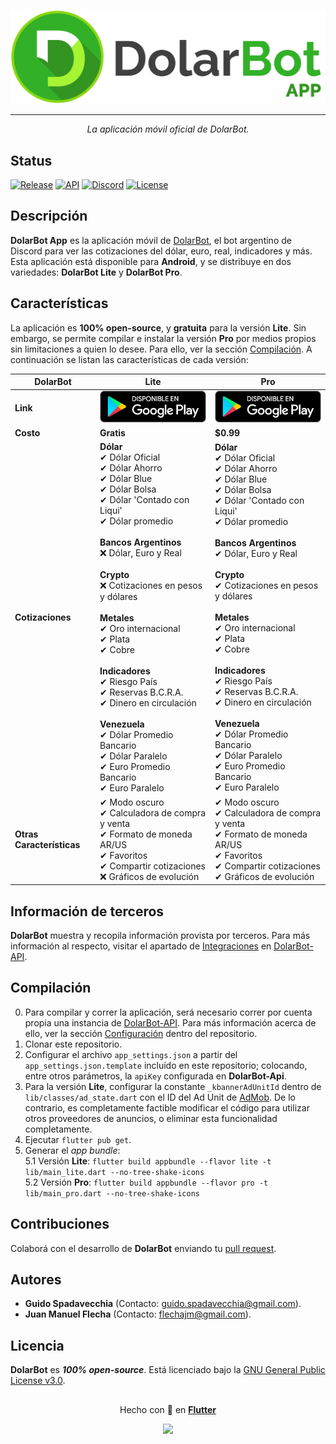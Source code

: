 <p align="center">
  <img src="https://github.com/guidospadavecchia/DolarBotApp/blob/main/assets/images/logos/border/dolarbot_app.png" width="600px">
</p>

*** 
<p align="center">
  <i>La aplicación móvil oficial de DolarBot.</i>
</p>  

## Status
[![Release](https://img.shields.io/github/v/release/guidospadavecchia/DolarBot?&label=version&style=flat-square)](https://github.com/guidospadavecchia/DolarBotApp)
[![API](https://img.shields.io/github/package-json/v/guidospadavecchia/DolarBot-Api?color=teal&label=api&style=flat-square)](https://dolarbot-api.herokuapp.com/)
[![Discord](https://img.shields.io/discord/752312522769694780?color=7289DA&label=Support%20Server&style=flat-square)](https://discord.gg/tCkbjuM)
[![License](https://img.shields.io/github/license/guidospadavecchia/DolarBotApp?color=orange&style=flat-square)](https://github.com/guidospadavecchia/DolarBotApp/blob/main/LICENSE)

## Descripción  
**DolarBot App** es la aplicación móvil de [DolarBot](https://github.com/guidospadavecchia/DolarBot), el bot argentino de Discord para ver las cotizaciones del dólar, euro, real, indicadores y más.  
Esta aplicación está disponible para **Android**, y se distribuye en dos variedades: **DolarBot Lite** y **DolarBot Pro**.

## Características
La aplicación es **100% open-source**, y **gratuita** para la versión **Lite**. Sin embargo, se permite compilar e instalar la versión **Pro** por medios propios sin limitaciones a quien lo desee. Para ello, ver la sección [Compilación](https://github.com/guidospadavecchia/DolarBotApp/blob/main/README.md#compilaci%C3%B3n). A continuación se listan las características de cada versión:

| DolarBot | **Lite** | **Pro** |
| ------ | ------ | ------ |
| **Link** | [![Lite](https://github.com/guidospadavecchia/DolarBotApp/blob/main/assets/images/general/google-play-badge-small.png)](https://play.google.com/store/apps/details?id=ar.dolarbot) | [![Pro](https://github.com/guidospadavecchia/DolarBotApp/blob/main/assets/images/general/google-play-badge-small.png)](https://play.google.com/store/apps/details?id=ar.dolarbot.pro) |
| **Costo** | **Gratis** | **$0.99** |
| **Cotizaciones** | **Dólar**<br/>✔ Dólar Oficial<br/>✔ Dólar Ahorro<br/>✔ Dólar Blue<br/>✔ Dólar Bolsa<br/>✔ Dólar 'Contado con Liqui'<br/>✔ Dólar promedio<br/><br/>**Bancos Argentinos**<br/>❌ Dólar, Euro y Real<br/><br/>**Crypto**<br/>❌ Cotizaciones en pesos y dólares<br/><br/>**Metales**<br/>✔ Oro internacional<br/>✔ Plata<br/>✔ Cobre<br/><br/>**Indicadores**<br/>✔ Riesgo País<br/>✔ Reservas B.C.R.A.<br/>✔ Dinero en circulación<br/><br/>**Venezuela**<br/>✔ Dólar Promedio Bancario<br/>✔ Dólar Paralelo<br/>✔ Euro Promedio Bancario<br/>✔ Euro Paralelo<br/> | **Dólar**<br/>✔ Dólar Oficial<br/>✔ Dólar Ahorro<br/>✔ Dólar Blue<br/>✔ Dólar Bolsa<br/>✔ Dólar 'Contado con Liqui'<br/>✔ Dólar promedio<br/><br/>**Bancos Argentinos**<br/>✔ Dólar, Euro y Real<br/><br/>**Crypto**<br/>✔ Cotizaciones en pesos y dólares<br/><br/>**Metales**<br/>✔ Oro internacional<br/>✔ Plata<br/>✔ Cobre<br/><br/>**Indicadores**<br/>✔ Riesgo País<br/>✔ Reservas B.C.R.A.<br/>✔ Dinero en circulación<br/><br/>**Venezuela**<br/>✔ Dólar Promedio Bancario<br/>✔ Dólar Paralelo<br/>✔ Euro Promedio Bancario<br/>✔ Euro Paralelo<br/> |
| **Otras Características** | ✔ Modo oscuro<br/>✔ Calculadora de compra y venta<br/>✔ Formato de moneda AR/US<br/>✔ Favoritos<br/>✔ Compartir cotizaciones<br/>❌ Gráficos de evolución<br/> | ✔ Modo oscuro<br/>✔ Calculadora de compra y venta<br/>✔ Formato de moneda AR/US<br/>✔ Favoritos<br/>✔ Compartir cotizaciones<br/>✔ Gráficos de evolución<br/> |

## Información de terceros
**DolarBot** muestra y recopila información provista por terceros. Para más información al respecto, visitar el apartado de [Integraciones](https://github.com/guidospadavecchia/DolarBot-Api#integraciones) en [DolarBot-API](https://github.com/guidospadavecchia/DolarBot-Api).

## Compilación
0. Para compilar y correr la aplicación, será necesario correr por cuenta propia una instancia de [DolarBot-API](https://github.com/guidospadavecchia/DolarBot-Api). Para más información acerca de ello, ver la sección [Configuración](https://github.com/guidospadavecchia/DolarBot-Api#configuraci%C3%B3n) dentro del repositorio.
1. Clonar este repositorio.
2. Configurar el archivo `app_settings.json` a partir del `app_settings.json.template` incluído en este repositorio; colocando, entre otros parámetros, la `apiKey` configurada en **DolarBot-Api**.
3. Para la versión **Lite**, configurar la constante `_kbannerAdUnitId` dentro de `lib/classes/ad_state.dart` con el ID del Ad Unit de [AdMob](https://admob.google.com/home/). De lo contrario, es completamente factible modificar el código para utilizar otros proveedores de anuncios, o eliminar esta funcionalidad completamente.
4. Ejecutar `flutter pub get`.
5. Generar el *app bundle*:  
  5.1 Versión **Lite**: `flutter build appbundle --flavor lite -t lib/main_lite.dart --no-tree-shake-icons`  
  5.2 Versión **Pro**: `flutter build appbundle --flavor pro -t lib/main_pro.dart --no-tree-shake-icons`


## Contribuciones
Colaborá con el desarrollo de **DolarBot** enviando tu [pull request](https://github.com/guidospadavecchia/DolarBotApp/pulls). 

## Autores
- **Guido Spadavecchia** (Contacto: guido.spadavecchia@gmail.com).  
- **Juan Manuel Flecha** (Contacto: flechajm@gmail.com).  

## Licencia
**DolarBot** es ***100% open-source***. Está licenciado bajo la [GNU General Public License v3.0](https://github.com/guidospadavecchia/DolarBotApp/blob/main/LICENSE).

## 

<p align="center">
  Hecho con 💙 en <b><a href="https://flutter.dev/">Flutter</a></b>
</p>
<p align="center">
  <img src="https://img.icons8.com/color/452/flutter.png" width="113px">
</p>
